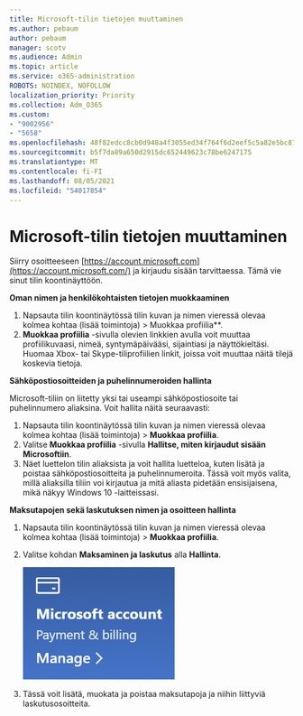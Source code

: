 ```yaml
---
title: Microsoft-tilin tietojen muuttaminen
ms.author: pebaum
author: pebaum
manager: scotv
ms.audience: Admin
ms.topic: article
ms.service: o365-administration
ROBOTS: NOINDEX, NOFOLLOW
localization_priority: Priority
ms.collection: Adm_O365
ms.custom:
- "9002956"
- "5658"
ms.openlocfilehash: 48f82edcc8cb0d948a4f3055ed34f764f6d2eef5c5a82e5bc87d50993825704d
ms.sourcegitcommit: b5f7da89a650d2915dc652449623c78be6247175
ms.translationtype: MT
ms.contentlocale: fi-FI
ms.lasthandoff: 08/05/2021
ms.locfileid: "54017854"
---
```

# <a name="change-my-microsoft-account-information"></a>Microsoft-tilin tietojen muuttaminen

Siirry osoitteeseen [https://account.microsoft.com](https://account.microsoft.com/) ja kirjaudu sisään tarvittaessa. Tämä vie sinut tilin koontinäyttöön.  

**Oman nimen ja henkilökohtaisten tietojen muokkaaminen**

1. Napsauta tilin koontinäytössä tilin kuvan ja nimen vieressä olevaa kolmea kohtaa (lisää toimintoja) > Muokkaa profiilia**.
2. **Muokkaa profiilia** -sivulla olevien linkkien avulla voit muuttaa profiilikuvaasi, nimeä, syntymäpäivääsi, sijaintiasi ja näyttökieltäsi. Huomaa Xbox- tai Skype-tiliprofiilien linkit, joissa voit muuttaa näitä tilejä koskevia tietoja.

**Sähköpostiosoitteiden ja puhelinnumeroiden hallinta**

Microsoft-tiliin on liitetty yksi tai useampi sähköpostiosoite tai puhelinnumero aliaksina. Voit hallita näitä seuraavasti:

1. Napsauta tilin koontinäytössä tilin kuvan ja nimen vieressä olevaa kolmea kohtaa (lisää toimintoja) > **Muokkaa profiilia**.
2. Valitse **Muokkaa profiilia** -sivulla **Hallitse, miten kirjaudut sisään Microsoftiin**. 
3. Näet luettelon tilin aliaksista ja voit hallita luetteloa, kuten lisätä ja poistaa sähköpostiosoitteita ja puhelinnumeroita. Tässä voit myös valita, millä aliaksilla tiliin voi kirjautua ja mitä aliasta pidetään ensisijaisena, mikä näkyy Windows 10 -laitteissasi.

**Maksutapojen sekä laskutuksen nimen ja osoitteen hallinta** 

1. Napsauta tilin koontinäytössä tilin kuvan ja nimen vieressä olevaa kolmea kohtaa (lisää toimintoja) > **Muokkaa profiilia**.
2. Valitse kohdan **Maksaminen ja laskutus** alla **Hallinta**.

    ![Hallitse maksutapoja ja laskutusta](media/manage-account.png)

3. Tässä voit lisätä, muokata ja poistaa maksutapoja ja niihin liittyviä laskutusosoitteita. 
